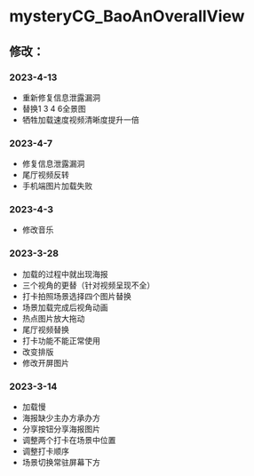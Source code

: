 # mysteryCG_BaoAnOverallView

## 修改：
### 2023-4-13

- 重新修复信息泄露漏洞
- 替换1 3 4 6全景图
- 牺牲加载速度视频清晰度提升一倍

### 2023-4-7

- 修复信息泄露漏洞
- 尾厅视频反转
- 手机端图片加载失败

### 2023-4-3

- 修改音乐

### 2023-3-28

- 加载的过程中就出现海报
- 三个视角的更替（针对视频呈现不全）
- 打卡拍照场景选择四个图片替换
- 场景加载完成后视角动画
- 热点图片放大拖动
- 尾厅视频替换
- 打卡功能不能正常使用
- 改变排版
- 修改开屏图片

### 2023-3-14

- 加载慢
- 海报缺少主办方承办方
- 分享按钮分享海报图片
- 调整两个打卡在场景中位置
- 调整打卡顺序
- 场景切换常驻屏幕下方

